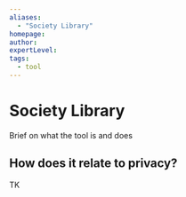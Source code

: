 ```yaml
---
aliases:
  - "Society Library"
homepage: 
author: 
expertLevel: 
tags:
  - tool
---
```

# Society Library

Brief on what the tool is and does 

## How does it relate to privacy?

TK 

